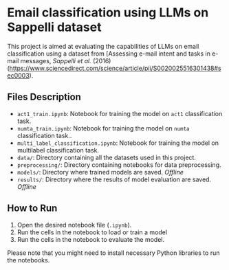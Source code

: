 # Email classification using LLMs on Sappelli dataset

This project is aimed at evaluating the capabilities of LLMs on email classification using a dataset from [Assessing e-mail intent and tasks in e-mail messages, *Sappelli et al.* (2016)(https://www.sciencedirect.com/science/article/pii/S0020025516301438#sec0003).

## Files Description

- `act1_train.ipynb`: Notebook for training the model on `act1` classification task.
- `numta_train.ipynb`: Notebook for training the model on `numta` classification task..
- `multi_label_classification.ipynb`: Notebook for training the model on multilabel classification task.
- `data/`: Directory containing all the datasets used in this project.
- `preprocessing/`: Directory containing notebooks for data preprocessing.
- `models/`: Directory where trained models are saved. *Offline*
- `results/`: Directory where the results of model evaluation are saved. *Offline*

## How to Run

1. Open the desired notebook file (`.ipynb`).
2. Run the cells in the notebook to load or train a model
3. Run the cells in the notebook to evaluate the model.

Please note that you might need to install necessary Python libraries to run the notebooks.
